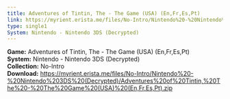 ```yaml
---
title: Adventures of Tintin, The - The Game (USA) (En,Fr,Es,Pt)
link: https://myrient.erista.me/files/No-Intro/Nintendo%20-%20Nintendo%203DS%20(Decrypted)/Adventures%20of%20Tintin,%20The%20-%20The%20Game%20(USA)%20(En,Fr,Es,Pt).zip
type: single1
System: Nintendo - Nintendo 3DS (Decrypted)
---
```

<b>Game:</b> Adventures of Tintin, The - The Game (USA) (En,Fr,Es,Pt)<br>
<b>System:</b> Nintendo - Nintendo 3DS (Decrypted)<br>
<b>Collection:</b> No-Intro<br>
<b>Download:</b> https://myrient.erista.me/files/No-Intro/Nintendo%20-%20Nintendo%203DS%20(Decrypted)/Adventures%20of%20Tintin,%20The%20-%20The%20Game%20(USA)%20(En,Fr,Es,Pt).zip